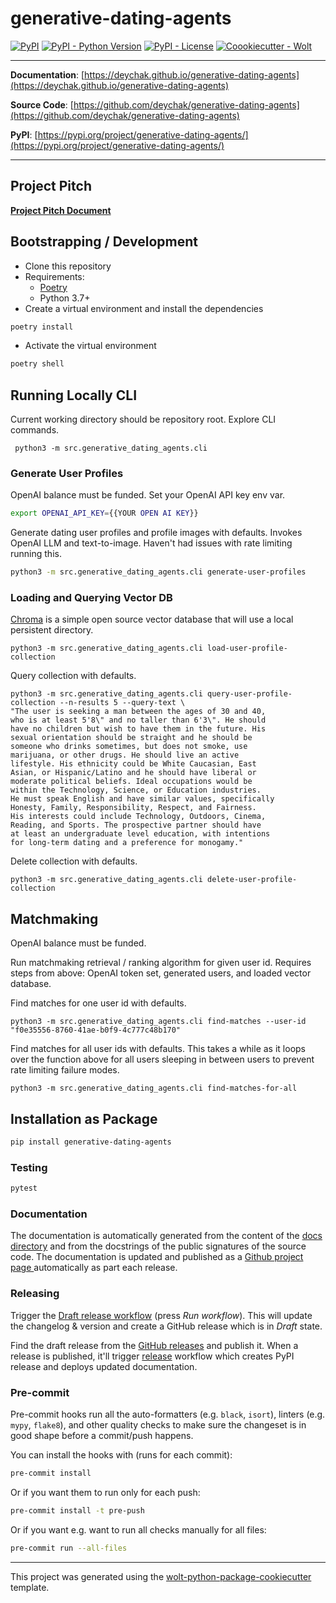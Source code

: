 # generative-dating-agents

[![PyPI](https://img.shields.io/pypi/v/generative-dating-agents?style=flat-square)](https://pypi.python.org/pypi/generative-dating-agents/)
[![PyPI - Python Version](https://img.shields.io/pypi/pyversions/generative-dating-agents?style=flat-square)](https://pypi.python.org/pypi/generative-dating-agents/)
[![PyPI - License](https://img.shields.io/pypi/l/generative-dating-agents?style=flat-square)](https://pypi.python.org/pypi/generative-dating-agents/)
[![Coookiecutter - Wolt](https://img.shields.io/badge/cookiecutter-Wolt-00c2e8?style=flat-square&logo=cookiecutter&logoColor=D4AA00&link=https://github.com/woltapp/wolt-python-package-cookiecutter)](https://github.com/woltapp/wolt-python-package-cookiecutter)


---

**Documentation**: [https://deychak.github.io/generative-dating-agents](https://deychak.github.io/generative-dating-agents)

**Source Code**: [https://github.com/deychak/generative-dating-agents](https://github.com/deychak/generative-dating-agents)

**PyPI**: [https://pypi.org/project/generative-dating-agents/](https://pypi.org/project/generative-dating-agents/)

---

## Project Pitch

[**Project Pitch Document**](https://docs.google.com/document/d/1Kpphmy4kd4oYcwwQcB1siQmqY4DT5f1P6Vu5Du9Mxj4/edit#heading=h.qfapgtxugnfr)

## Bootstrapping / Development

* Clone this repository
* Requirements:
  * [Poetry](https://python-poetry.org/)
  * Python 3.7+
* Create a virtual environment and install the dependencies

```sh
poetry install
```

* Activate the virtual environment

```sh
poetry shell
```

## Running Locally CLI

Current working directory should be repository root.
Explore CLI commands.

```shell
 python3 -m src.generative_dating_agents.cli
```

### Generate User Profiles

OpenAI balance must be funded.
Set your OpenAI API key env var.

```sh
export OPENAI_API_KEY={{YOUR OPEN AI KEY}}
```

Generate dating user profiles and profile images with defaults.
Invokes OpenAI LLM and text-to-image. Haven't had issues with
rate limiting running this.

```sh
python3 -m src.generative_dating_agents.cli generate-user-profiles
```

### Loading and Querying Vector DB

[Chroma](https://docs.trychroma.com/usage-guide)
is a simple open source vector database
that will use a local persistent directory.

```shell
python3 -m src.generative_dating_agents.cli load-user-profile-collection
```

Query collection with defaults.

```shell
python3 -m src.generative_dating_agents.cli query-user-profile-collection --n-results 5 --query-text \
"The user is seeking a man between the ages of 30 and 40,
who is at least 5'8\" and no taller than 6'3\". He should
have no children but wish to have them in the future. His
sexual orientation should be straight and he should be
someone who drinks sometimes, but does not smoke, use
marijuana, or other drugs. He should live an active
lifestyle. His ethnicity could be White Caucasian, East
Asian, or Hispanic/Latino and he should have liberal or
moderate political beliefs. Ideal occupations would be
within the Technology, Science, or Education industries.
He must speak English and have similar values, specifically
Honesty, Family, Responsibility, Respect, and Fairness.
His interests could include Technology, Outdoors, Cinema,
Reading, and Sports. The prospective partner should have
at least an undergraduate level education, with intentions
for long-term dating and a preference for monogamy."
```

Delete collection with defaults.

```shell
python3 -m src.generative_dating_agents.cli delete-user-profile-collection
```

## Matchmaking

OpenAI balance must be funded.

Run matchmaking retrieval / ranking algorithm for given user id.
Requires steps from above: OpenAI token set, generated users, and loaded vector database.

Find matches for one user id with defaults.

```shell
python3 -m src.generative_dating_agents.cli find-matches --user-id "f0e35556-8760-41ae-b0f9-4c777c48b170"
```

Find matches for all user ids with defaults.
This takes a while as it loops over the function above
for all users sleeping in between users to prevent rate limiting failure modes.

```shell
python3 -m src.generative_dating_agents.cli find-matches-for-all
```

## Installation as Package

```sh
pip install generative-dating-agents
```

### Testing

```sh
pytest
```

### Documentation

The documentation is automatically generated from the
content of the [docs directory](./docs) and from the docstrings
of the public signatures of the source code.
The documentation is updated and published as a [Github project page
 ](https://pages.github.com/) automatically as part each release.

### Releasing

Trigger the [Draft release workflow](https://github.com/deychak/generative-dating-agents/actions/workflows/draft_release.yml)
(press _Run workflow_).
This will update the changelog & version and create a GitHub
release which is in _Draft_ state.

Find the draft release from the
[GitHub releases](https://github.com/deychak/generative-dating-agents/releases)
and publish it. When a release is published, it'll trigger
[release](https://github.com/deychak/generative-dating-agents/blob/master/.github/workflows/release.yml)
workflow which creates PyPI release and deploys updated documentation.

### Pre-commit

Pre-commit hooks run all the auto-formatters (e.g. `black`, `isort`),
linters (e.g. `mypy`, `flake8`), and other quality
checks to make sure the changeset is in good shape before a commit/push happens.

You can install the hooks with (runs for each commit):

```sh
pre-commit install
```

Or if you want them to run only for each push:

```sh
pre-commit install -t pre-push
```

Or if you want e.g. want to run all checks manually for all files:

```sh
pre-commit run --all-files
```

---

This project was generated using the [wolt-python-package-cookiecutter](https://github.com/woltapp/wolt-python-package-cookiecutter) template.
